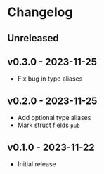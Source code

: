 # Changelog

## Unreleased

## v0.3.0 - 2023-11-25

* Fix bug in type aliases

## v0.2.0 - 2023-11-25

* Add optional type aliases
* Mark struct fields `pub`

## v0.1.0 - 2023-11-22

* Initial release
